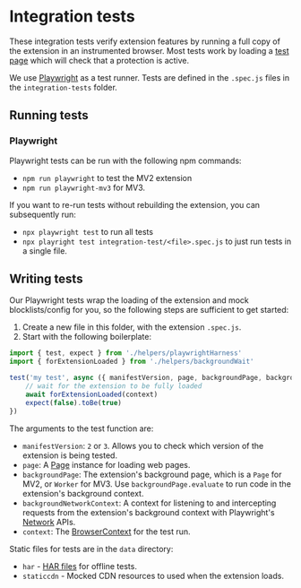 # Integration tests

These integration tests verify extension features by running a full copy of the extension in an instrumented
browser. Most tests work by loading a [test page](https://privacy-test-pages.glitch.me/) which will check
that a protection is active.

We use [Playwright](https://playwright.dev/) as a test runner. Tests are defined in the `.spec.js` files in the `integration-tests` folder.

## Running tests

### Playwright

Playwright tests can be run with the following npm commands:
 - `npm run playwright` to test the MV2 extension
 - `npm run playwright-mv3` for MV3.

If you want to re-run tests without rebuilding the extension, you can subsequently run:
 - `npx playwright test` to run all tests
 - `npx playright test integration-test/<file>.spec.js` to just run tests in a single file.

## Writing tests

Our Playwright tests wrap the loading of the extension and mock blocklists/config for you, so the
following steps are sufficient to get started:

 1. Create a new file in this folder, with the extension `.spec.js`.
 2. Start with the following boilerplate:

```js
import { test, expect } from './helpers/playwrightHarness'
import { forExtensionLoaded } from './helpers/backgroundWait'

test('my test', async ({ manifestVersion, page, backgroundPage, backgroundNetworkContext, context }) => {
    // wait for the extension to be fully loaded
    await forExtensionLoaded(context)
    expect(false).toBe(true)
})
```

The arguments to the test function are:
 - `manifestVersion`: `2` or `3`. Allows you to check which version of the extension is being tested.
 - `page`: A [Page](https://playwright.dev/docs/api/class-page) instance for loading web pages.
 - `backgroundPage`: The extension's background page, which is a `Page` for MV2, or `Worker` for MV3. Use `backgroundPage.evaluate` to run code in the extension's background context.
 - `backgroundNetworkContext`: A context for listening to and intercepting requests from the extension's background context with Playwright's [Network](https://playwright.dev/docs/network) APIs. 
 - `context`: The [BrowserContext](https://playwright.dev/docs/api/class-browsercontext) for the test run.

Static files for tests are in the `data` directory:
 - `har` - [HAR files](./data/har/README.md) for offline tests.
 - `staticcdn` - Mocked CDN resources to used when the extension loads.
